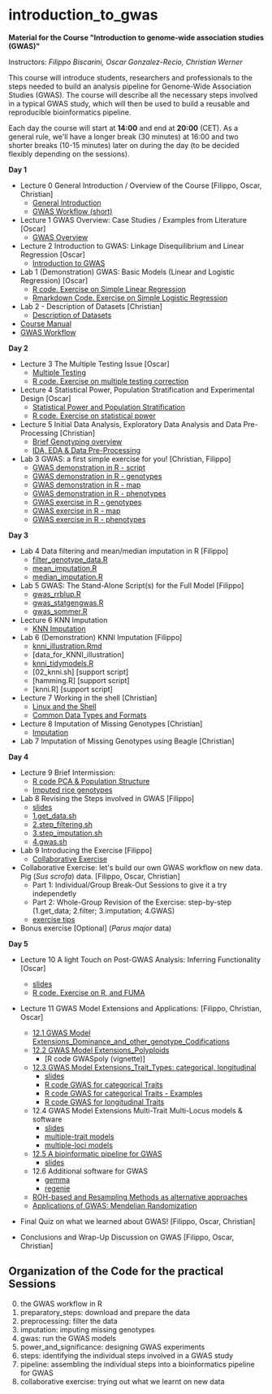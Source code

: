 # introduction_to_gwas

**Material for the Course "Introduction to genome-wide association studies (GWAS)"**

Instructors: *Filippo Biscarini, Oscar Gonzalez-Recio, Christian Werner*

This course will introduce students, researchers and professionals to the steps needed to build an analysis pipeline for Genome-Wide Association Studies (GWAS). The course will describe all the necessary steps involved in a typical GWAS study, which will then be used to build a reusable and reproducible bioinformatics pipeline.

Each day the course will start at **14:00** and end at **20:00** (CET).
As a general rule, we'll have a longer break (30 minutes) at 16:00 and two shorter breaks (10-15 minutes) later on during the day (to be decided flexibly depending on the sessions).  

<!-- timetable: [here](https://docs.google.com/spreadsheets/d/1Cy8vBD6I_no8UPzYPU9bz7ASWyI3bc4Y9vcdr5S1TBw/edit#gid=0) -->

**Day 1**

- Lecture 0	General Introduction / Overview of the Course [Filippo, Oscar, Christian]
    - [General Introduction](slides/0_General_Introduction.pdf)
    - [GWAS Workflow (short)](slides/GWAS_workflow_short.pdf)
- Lecture 1	GWAS Overview: Case Studies / Examples from Literature [Oscar]
    - [GWAS Overview](slides/1_GWAS_overview.pdf)
- Lecture 2	Introduction to GWAS: Linkage Disequilibrium and Linear Regression [Oscar]
    - [Introduction to GWAS](slides/2_Introduction_to_GWAS.pdf)
- Lab 1 (Demonstration) GWAS: Basic Models (Linear and Logistic Regression) [Oscar]
    - [R code. Exercise on Simple Linear Regression](basic_model/1.Basis_of_linear_regression.R)
    - [Rmarkdown Code. Exercise on Simple Logistic Regression](basic_model/2.exercise.Basis_of_logistic_regression.Rmd)
- Lab 2 - Description of Datasets [Christian]
    - [Description of Datasets](slides/Description_of_Data.pdf)
 - [Course Manual](slides/gwas_manual.pdf)
 - [GWAS Workflow](slides/GWAS_workflow.pdf)


**Day 2**

- Lecture 3 The Multiple Testing Issue [Oscar]
    - [Multiple Testing](slides/3.MultipleTesting.pdf)
    - [R code. Exercise on multiple testing correction](5.power_and_significance/MultipleTestingCorrection.R)
- Lecture 4 Statistical Power, Population Stratification and Experimental Design [Oscar]
    - [Statistical Power and Population Stratification](slides/4.GWAS_experimental_design_and_statistical_power.pdf)
    - [R code. Exercise on statistical power](5.power_and_significance/StatisticalPower_exercise.R)
- Lecture 5 Initial Data Analysis, Exploratory Data Analysis and Data Pre-Processing [Christian]
    - [Brief Genotyping overview](<slides/5.1 Genotyping_overview.pdf>)
    - [IDA, EDA & Data Pre-Processing](slides/5_2_Data_pre-processing.pdf)
- Lab 3 GWAS: a first simple exercise for you! [Christian, Filippo]
    - [GWAS demonstration in R - script](0.r_scripts/GWAS_demo.R)
    - [GWAS demonstration in R - genotypes](example_data/genotypes_demo.csv)
    - [GWAS demonstration in R - map](example_data/map_demo.csv)
    - [GWAS demonstration in R - phenotypes](example_data/phenotypes_demo.csv)
    - [GWAS exercise in R - genotypes](example_data/genotypes_fruit_sim.csv)
    - [GWAS exercise in R - map](example_data/map_fruit_sim.csv)
    - [GWAS exercise in R - phenotypes](example_data/phenotypes_fruit_sim.csv)

**Day 3**

- Lab 4 Data filtering and mean/median imputation in R [Filippo]
    - [filter_genotype_data.R](0.r_scripts/filter_genotype_data.R)
    - [mean_imputation.R](0.r_scripts/mean_imputation.R)
    - [median_imputation.R](0.r_scripts/median_imputation.R)
- Lab 5 GWAS: The Stand-Alone Script(s) for the Full Model [Filippo]
    - [gwas_rrblup.R](4.gwas/gwas_rrblup.R)
    - [gwas_statgengwas.R](4.gwas/gwas_statgengwas.R)
    - [gwas_sommer.R](4.gwas/gwas_sommer.R)
- Lecture 6 KNN Imputation 
    - [KNN Imputation](<slides/6.KNN imputation.pdf>)
- Lab 6 (Demonstration) KNNI Imputation [Filippo]
    - [knni_illustration.Rmd](3.imputation/knni_illustration.Rmd)
    - [data_for_KNNI_illustration]<!--(model_extensions_data/GenRiz44.txt)-->
    - [knni_tidymodels.R](3.imputation/knni_tidymodels.R)
    - [02_knni.sh]<!--(3.imputation/02_knni.sh)--> [support script]
    - [hamming.R]<!--(3.imputation/hamming.R)--> [support script]
    - [knni.R]<!--(3.imputation/knni.R)--> [support script]
- Lecture 7 Working in the shell [Christian]
    - [Linux and the Shell](<slides/7.1.Linux and the Shell.pdf>)
    - [Common Data Types and Formats](<slides/7.2 Data_formats.pdf>)
- Lecture 8	Imputation of Missing Genotypes [Christian]
    - [Imputation](slides/8_Imputation.pdf)
- Lab 7 Imputation of Missing Genotypes using Beagle [Christian]


**Day 4**
- Lecture 9 Brief Intermission:
    - [R code PCA & Population Structure](4.gwas/PCA_screeplots.R)
    - [Imputed rice genotypes](4.gwas/rice_imputed.raw)
- Lab 8 Revising the Steps involved in GWAS [Filippo]
    - [slides](<slides/9.Revising the steps.pdf>)
    - [1.get_data.sh](6.steps/1.get_data.sh)
    - [2.step_filtering.sh](6.steps/2.step_filtering.sh)
    - [3.step_imputation.sh](6.steps/3.step_imputation.sh)
    - [4.gwas.sh](6.steps/4.gwas.sh)
- Lab 9 Introducing the Exercise [Filippo]
    - [Collaborative Exercise](<slides/9.1.Collaborative exercise.pdf>)
- Collaborative Exercise: let's build our own GWAS workflow on new data. Pig (*Sus scrofa*) data. [Filippo, Oscar, Christian]
    - Part 1: Individual/Group Break-Out Sessions to give it a try independetly
    - Part 2: Whole-Group Revision of the Exercise: step-by-step (1.get_data; 2.filter; 3.imputation; 4.GWAS)
    - [exercise tips](8.collaborative_exercise/README)
- Bonus exercise [Optional] (*Parus major* data) 
    
**Day 5**

- Lecture 10 A light Touch on Post-GWAS Analysis: Inferring Functionality [Oscar]
    - [slides](<slides/11.Exploring Functionality with FUMA & DAVID.pdf>)
    - [R code. Exercise on R, and FUMA](functional_analysis/getGenesFromSNP.R)
- Lecture 11 GWAS Model Extensions and Applications: [Filippo, Christian, Oscar]
    - [12.1 GWAS Model Extensions_Dominance_and_other_genotype_Codifications](<slides/12.1 GWAS_model_extensions_genotype_codification.pdf>)
    - [12.2 GWAS Model Extensions_Polyploids](slides/12.2GWAS_model_extensions_polyploids.pdf)
        - [R code GWASpoly (vignette)]<!--(slides/GWASpoly_vignette.pdf)-->
    - [12.3 GWAS Model Extensions_Trait_Types: categorical, longitudinal](model_extensions/)
        - [slides](slides/12.3.GWAS_model_extensions_trait_type.pdf)
        - [R code GWAS for categorical Traits](model_extensions/1.categorical_gwas.Rmd)
        - [R code GWAS for categorical Traits - Examples](model_extensions/2.categorical_gwas_example.Rmd)
        - [R code GWAS for longitudinal Traits](model_extensions/3.longitudinal_gwas.Rmd)
    - 12.4 GWAS Model Extensions Multi-Trait Multi-Locus models & software
        - [slides](slides/12.4.GWAS_model_extensions_multi_trait_and_locus.pdf)
        - [multiple-trait models](model_extensions/multi_trait)
        - [multiple-loci models](model_extensions/multi_locus)
    - [12.5 A bioinformatic pipeline for GWAS](7.pipeline/)
        - [slides](<slides/10.A bioinformatic pipeline for GWAS.pdf>)
    - 12.6 Additional software for GWAS
        - [gemma](model_extensions/gemma)
        - [regenie](model_extensions/regenie)
    - [ROH-based and Resampling Methods as alternative approaches](<slides/14.ROH-based and resampling methods as alternative approaches.pdf>)
    - [Applications of GWAS: Mendelian Randomization](<slides/15.Applications of GWAS_ Mendelian Randomization.pdf>)

- Final Quiz on what we learned about GWAS! [Filippo, Oscar, Christian]
- Conclusions and Wrap-Up Discussion on GWAS [Filippo, Oscar, Christian]

## Organization of the Code for the practical Sessions

0. the GWAS workflow in R
1. preparatory_steps: download and prepare the data
2. preprocessing: filter the data
3. imputation: imputing missing genotypes
4. gwas: run the GWAS models
5. power_and_significance: designing GWAS experiments
6. steps: identifying the individual steps involved in a GWAS study
7. pipeline: assembling the individual steps into a bioinformatics pipeline for GWAS
8. collaborative exercise: trying out what we learnt on new data
